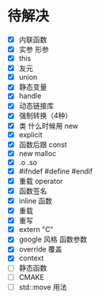 # 待解决

- [x] 内联函数
- [x] 实参 形参
- [x] this
- [x] 友元
- [x] union
- [x] 静态变量
- [x] handle
- [x] 动态链接库
- [x] 强制转换（4种）
- [x] 类 什么时候用 new
- [x] explicit
- [x] 函数后跟 const
- [x] new malloc
- [x] .o .so
- [x] #ifndef #define #endif
- [x] 重载 operator
- [x] 函数签名
- [x] inline 函数
- [x] 重载
- [x] 重写
- [x] extern "C"
- [x] google 风格 函数参数
- [x] override 覆盖
- [x] context
- [ ] 静态函数
- [ ] CMAKE
- [ ] std::move 用法
